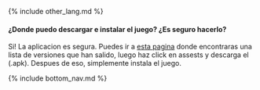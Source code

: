 {% include other_lang.md %}

#### ¿Donde puedo descargar e instalar el juego? ¿Es seguro hacerlo?

Si! La aplicacion es segura. Puedes ir a [esta pagina](https://osudroid.moe/) donde encontraras una lista de versiones que han salido, luego haz click en assests y descarga el (.apk). Despues de eso, simplemente instala el juego.

<!-- Don't touch this part thank you -->
{% include bottom_nav.md %}